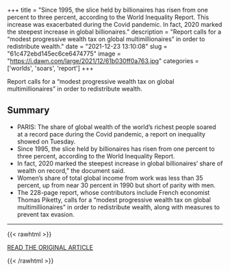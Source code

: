 +++
title = "Since 1995, the slice held by billionaires has risen from one percent to three percent, according to the World Inequality Report. This increase was exacerbated during the Covid pandemic. In fact, 2020 marked the steepest increase in global billionaires."
description = "Report calls for a “modest progressive wealth tax on global multimillionaires” in order to redistribute wealth."
date = "2021-12-23 13:10:08"
slug = "61c472ebd145ec6ce6474775"
image = "https://i.dawn.com/large/2021/12/61b030ff0a763.jpg"
categories = ['worlds', 'soars', 'report']
+++

Report calls for a “modest progressive wealth tax on global multimillionaires” in order to redistribute wealth.

## Summary

- PARIS: The share of global wealth of the world’s richest people soared at a record pace during the Covid pandemic, a report on inequality showed on Tuesday.
- Since 1995, the slice held by billionaires has risen from one percent to three percent, according to the World Inequality Report.
- In fact, 2020 marked the steepest increase in global billionaires’ share of wealth on record,” the document said.
- Women’s share of total global income from work was less than 35 percent, up from near 30 percent in 1990 but short of parity with men.
- The 228-page report, whose contributors include French economist Thomas Piketty, calls for a “modest progressive wealth tax on global multimillionaires” in order to redistribute wealth, along with measures to prevent tax evasion.

---

{{< rawhtml >}}
  <p class="article-category">
    <a target="_blank" href="https://www.dawn.com/news/1662521/billionaires-share-of-global-wealth-soars-during-pandemic">READ THE ORIGINAL ARTICLE</a>
  </p>
{{< /rawhtml >}}
